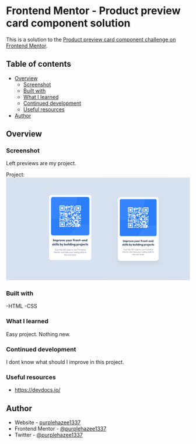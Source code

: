 # Frontend Mentor - Product preview card component solution

This is a solution to the [Product preview card component challenge on Frontend Mentor](https://www.frontendmentor.io/challenges/product-preview-card-component-GO7UmttRfa).

## Table of contents

- [Overview](#overview)
  - [Screenshot](#screenshot)
  - [Built with](#built-with)
  - [What I learned](#what-i-learned)
  - [Continued development](#continued-development)
  - [Useful resources](#useful-resources)
- [Author](#author)

## Overview

### Screenshot

Left previews are my project.

Project:
![](./comprassion/comprasion1.jpg)

### Built with

-HTML
-CSS

### What I learned

Easy project. Nothing new.

### Continued development

I dont know what should I improve in this project.

### Useful resources

- https://devdocs.io/

## Author

- Website - [purplehazee1337](https://purplehazee1337.github.io/portfolio/home.html)
- Frontend Mentor - [@purplehazee1337](https://www.frontendmentor.io/profile/purplehazee1337)
- Twitter - [@purplehazee1337](https://twitter.com/purplehazee1337)
